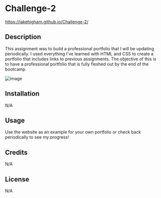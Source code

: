 # Challenge-2

https://jakehigham.github.io/Challenge-2/
 
## Description

This assignment was to build a professional portfolio that I will be updating periodically.
I used everything I've learned with HTML and CSS to create a portfolio that includes links to previous assignments.
The objective of this is to have a professional portfolio that is fully fleshed out by the end of the bootcamp.



![image](https://github.com/JakeHigham/Challenge-2/assets/149442786/be469c99-8847-4861-ad20-354aa5a25e02)







## Installation

N/A

## Usage

Use the website as an example for your own portfolio or check back periodically to see my progress!

## Credits

N/A

## License

N/A
